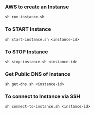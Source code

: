 ### AWS to create an Instanse
`sh run-instance.sh`

### To START Instance
`sh start-instance.sh <instance-id>`

### To STOP Instance
`sh stop-instance.sh <instance-id>`

### Get Public DNS of Instance
`sh get-dns.sh <instance-id>`

### To connect to Instance via SSH
`sh connect-to-instance.sh <instance-id>`
